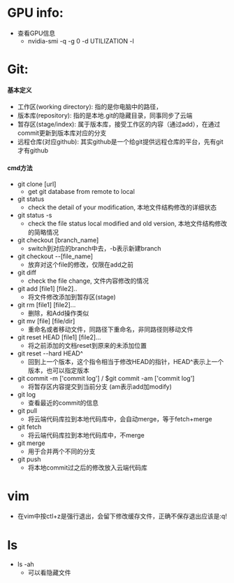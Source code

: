 # GPU info: 
* 查看GPU信息
	* nvidia-smi -q -g 0 -d UTILIZATION -l


# Git:
#### 基本定义
* 工作区(working directory): 指的是你电脑中的路径，
* 版本库(repository): 指的是本地.git的隐藏目录，同事同步了云端
* 暂存区(stage/index): 属于版本库，接受工作区的内容（通过add），在通过commit更新到版本库对应的分支
* 远程仓库(对应github): 其实github是一个给git提供远程仓库的平台，先有git才有github	
#### cmd方法
* git clone [url] 	
	* get git database from remote to local
* git status
	* check the detail of your modification, 本地文件结构修改的详细状态
* git status -s 		
	* check the file status local modified and old version, 本地文件结构修改的简略情况
* git checkout [branch_name]
	* switch到对应的branch中去，-b表示新建branch
* git checkout --[file_name]
	* 放弃对这个file的修改，仅限在add之前
* git diff
	* check the file change, 文件内容修改的情况
* git add [file1] [file2]..
	* 将文件修改添加到暂存区(stage)
* git rm [file1] [file2]...
	* 删除，和Add操作类似
* git mv [file] [file/dir]
	* 重命名或者移动文件，同路径下重命名，非同路径则移动文件 
* git reset HEAD [file1] [file2]...
	* 将之前添加的文档reset到原来的未添加位置
* git reset --hard HEAD^
	* 回到上一个版本，这个指令相当于修改HEAD的指针，HEAD^表示上一个版本，也可以指定版本
* git commit -m ['commit log']	/ $git commit -am ['commit log']
	* 将暂存区内容提交到当前分支 (am表示add加modify)
* git log
	* 查看最近的commit的信息	
* git pull
	* 将云端代码库拉到本地代码库中，会自动merge，等于fetch+merge
* git fetch
	* 将云端代码库拉到本地代码库中，不merge
* git merge
	* 用于合并两个不同的分支
* git push 
	* 将本地commit过之后的修改放入云端代码库

# vim
* 在vim中按ctl+z是强行退出，会留下修改缓存文件，正确不保存退出应该是:q!



# ls
* ls -ah
	* 可以看隐藏文件

